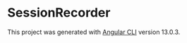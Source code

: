 # SessionRecorder

This project was generated with [Angular CLI](https://github.com/angular/angular-cli) version 13.0.3.
